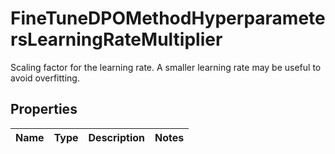 

# FineTuneDPOMethodHyperparametersLearningRateMultiplier

Scaling factor for the learning rate. A smaller learning rate may be useful to avoid overfitting. 

## Properties

| Name | Type | Description | Notes |
|------------ | ------------- | ------------- | -------------|



